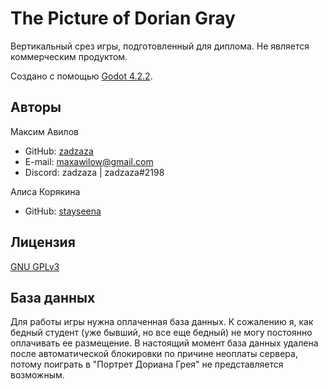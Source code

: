 # The Picture of Dorian Gray

Вертикальный срез игры, подготовленный для диплома. Не является коммерческим продуктом.

Создано с помощью [Godot 4.2.2](https://godotengine.org/).

## Авторы

Максим Авилов
- GitHub: [zadzaza](https://github.com/zadzaza)
- E-mail: maxawilow@gmail.com
- Discord: zadzaza | zadzaza#2198

Алиса Корякина
- GitHub: [stayseena](https://github.com/stayseena)

## Лицензия

[GNU GPLv3](https://choosealicense.com/licenses/gpl-3.0/)

## База данных

Для работы игры нужна оплаченная база данных. К сожалению я, как бедный студент (уже бывший, но все еще бедный) не могу постоянно оплачивать ее размещение. В настоящий момент база данных удалена после автоматической блокировки по причине неоплаты сервера, потому поиграть в "Портрет Дориана Грея" не представляется возможным.
